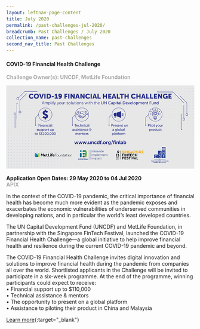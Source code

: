 ```yaml
---
layout: leftnav-page-content
title: July 2020
permalink: /past-challenges-jul-2020/
breadcrumb: Past Challenges / July 2020
collection_name: past-challenges
second_nav_title: Past Challenges
---
```


#### COVID-19 Financial Health Challenge 

<font color="#a9a9a9"><b>Challenge Owner(s): UNCDF, MetLife Foundation</b></font>

[![Financial Health Challenge](/images/ongoing-challenges/Financial-Health-Challenge.png)](https://hackathon.apixplatform.com/financialhealthchallenge/landing)

**Application Open Dates: 29 May 2020 to 04 Jul 2020**<br>
<font color=" #a9a9a9"><b>APIX</b></font>

In the context of the COVID-19 pandemic, the critical importance of financial health has become much more evident as the pandemic exposes and exacerbates the economic vulnerabilities of underserved communities in developing nations, and in particular the world’s least developed countries. 

The UN Capital Development Fund (UNCDF) and MetLife Foundation, in partnership with the Singapore FinTech Festival, launched the COVID-19 Financial Health Challenge—a global initiative to help improve financial health and resilience during the current COVID-19 pandemic and beyond.

The COVID-19 Financial Health Challenge invites digital innovation and solutions to improve financial health during the pandemic from companies all over the world. Shortlisted applicants in the Challenge will be invited to participate in a six-week programme. At the end of the programme, winning participants could expect to receive:<br>
•	Financial support up to $110,000<br>
•	Technical assistance & mentors <br>
•	The opportunity to present on a global platform <br>
•	Assistance to piloting their product in China and Malaysia <br>

[Learn more](https://hackathon.apixplatform.com/financialhealthchallenge/landing){:target="_blank"}
